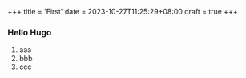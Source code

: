 +++
title = 'First'
date = 2023-10-27T11:25:29+08:00
draft = true
+++

### Hello Hugo

 1. aaa
 2. bbb
 3. ccc
